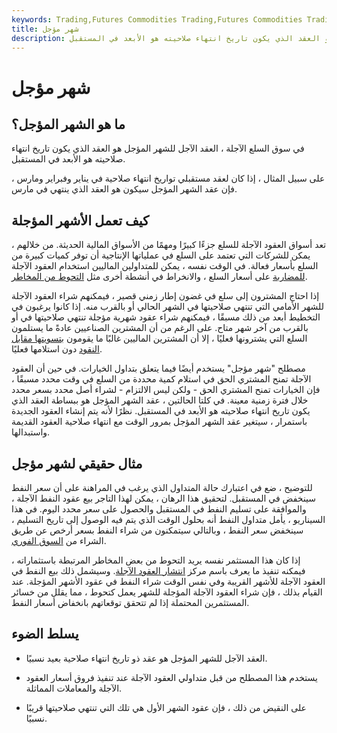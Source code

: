 ```yaml
---
keywords: Trading,Futures Commodities Trading,Futures Commodities Trading Strategy and Education,Futures and Commodities Trading,Strategy and Education
title: شهر مؤجل
description: في سوق السلع الآجلة ، العقد الآجل للشهر المؤجل هو العقد الذي يكون تاريخ انتهاء صلاحيته هو الأبعد في المستقبل.
---
```


# شهر مؤجل
## ما هو الشهر المؤجل؟

في سوق السلع الآجلة ، العقد الآجل للشهر المؤجل هو العقد الذي يكون تاريخ انتهاء صلاحيته هو الأبعد في المستقبل.

على سبيل المثال ، إذا كان لعقد مستقبلي تواريخ انتهاء صلاحية في يناير وفبراير ومارس ، فإن عقد الشهر المؤجل سيكون هو العقد الذي ينتهي في مارس.

## كيف تعمل الأشهر المؤجلة

تعد أسواق العقود الآجلة للسلع جزءًا كبيرًا ومهمًا من الأسواق المالية الحديثة. من خلالهم ، يمكن للشركات التي تعتمد على السلع في عملياتها الإنتاجية أن توفر كميات كبيرة من السلع بأسعار فعالة. في الوقت نفسه ، يمكن للمتداولين الماليين استخدام العقود الآجلة [للمضاربة](/speculation) على أسعار السلع ، والانخراط في أنشطة أخرى مثل [التحوط من المخاطر](/hedge).

إذا احتاج المشترون إلى سلع في غضون إطار زمني قصير ، فيمكنهم شراء العقود الآجلة للشهر الأمامي التي تنتهي صلاحيتها في الشهر الحالي أو بالقرب منه. إذا كانوا يرغبون في التخطيط أبعد من ذلك مسبقًا ، فيمكنهم شراء عقود شهرية مؤجلة تنتهي صلاحيتها في أو بالقرب من آخر شهر متاح. على الرغم من أن المشترين الصناعيين عادةً ما يستلمون السلع التي يشترونها فعليًا ، إلا أن المشترين الماليين غالبًا ما يقومون [بتسويتها مقابل النقود](/cashdelivery) دون استلامها فعليًا.

مصطلح "شهر مؤجل" يستخدم أيضًا فيما يتعلق بتداول الخيارات. في حين أن العقود الآجلة تمنح المشتري الحق في استلام كمية محددة من السلع في وقت محدد مسبقًا ، فإن الخيارات تمنح المشتري الحق - ولكن ليس الالتزام - لشراء أصل محدد بسعر محدد خلال فترة زمنية معينة. في كلتا الحالتين ، عقد الشهر المؤجل هو ببساطة العقد الذي يكون تاريخ انتهاء صلاحيته هو الأبعد في المستقبل. نظرًا لأنه يتم إنشاء العقود الجديدة باستمرار ، سيتغير عقد الشهر المؤجل بمرور الوقت مع انتهاء صلاحية العقود القديمة واستبدالها.

## مثال حقيقي لشهر مؤجل

للتوضيح ، ضع في اعتبارك حالة المتداول الذي يرغب في المراهنة على أن سعر النفط سينخفض في المستقبل. لتحقيق هذا الرهان ، يمكن لهذا التاجر بيع عقود النفط الآجلة ، والموافقة على تسليم النفط في المستقبل والحصول على سعر محدد اليوم. في هذا السيناريو ، يأمل متداول النفط أنه بحلول الوقت الذي يتم فيه الوصول إلى تاريخ التسليم ، سينخفض سعر النفط ، وبالتالي سيتمكنون من شراء النفط بسعر أرخص عن طريق الشراء من [السوق الفوري](/spotmarket).

إذا كان هذا المستثمر نفسه يريد التحوط من بعض المخاطر المرتبطة باستثماراته ، فيمكنه تنفيذ ما يعرف باسم مركز [انتشار العقود الآجلة](/spread). وسيشمل ذلك بيع النفط في العقود الآجلة للأشهر القريبة وفي نفس الوقت شراء النفط في عقود الأشهر المؤجلة. عند القيام بذلك ، فإن شراء العقود الآجلة المؤجلة للشهر يعمل كتحوط ، مما يقلل من خسائر المستثمرين المحتملة إذا لم تتحقق توقعاتهم بانخفاض أسعار النفط.

## يسلط الضوء

- العقد الآجل للشهر المؤجل هو عقد ذو تاريخ انتهاء صلاحية بعيد نسبيًا.

- يستخدم هذا المصطلح من قبل متداولي العقود الآجلة عند تنفيذ فروق أسعار العقود الآجلة والمعاملات المماثلة.

- على النقيض من ذلك ، فإن عقود الشهر الأول هي تلك التي تنتهي صلاحيتها قريبًا نسبيًا.


